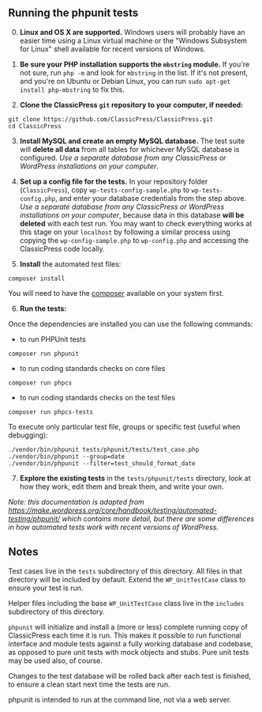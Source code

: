 ## Running the phpunit tests

0. **Linux and OS X are supported.** Windows users will probably have an easier time using a Linux virtual machine or the "Windows Subsystem for Linux" shell available for recent versions of Windows.

1. **Be sure your PHP installation supports the `mbstring` module.** If you're not sure, run `php -m` and look for `mbstring` in the list. If it's not present, and you're on Ubuntu or Debian Linux, you can run `sudo apt-get install php-mbstring` to fix this.

2. **Clone the ClassicPress `git` repository to your computer, if needed:**

```
git clone https://github.com/ClassicPress/ClassicPress.git
cd ClassicPress
```
3. **Install MySQL and create an empty MySQL database.** The test suite will **delete all data** from all tables for whichever MySQL database is configured. *Use a separate database from any ClassicPress or WordPress installations on your computer*.

4. **Set up a config file for the tests.** In your repository folder (`ClassicPress`), copy `wp-tests-config-sample.php` to `wp-tests-config.php`, and enter your database credentials from the step above. *Use a separate database from any ClassicPress or WordPress installations on your computer*, because data in this database **will be deleted** with each test run. You may want to check everything works at this stage on your `localhost` by following a similar process using copying the `wp-config-sample.php` to `wp-config.php` and accessing the ClassicPress code locally.

5. **Install** the automated test files:

```composer install```

You will need to have the [composer](https://getcomposer.org)  available on your system first.

6. **Run the tests:**

Once the dependencies are installed you can use the following commands:

- to run PHPUnit tests

```
composer run phpunit
```

- to run coding standards checks on core files

```
composer run phpcs
```

- to run coding standards checks on the test files

```
composer run phpcs-tests
```

To execute only particular test file, groups or specific test (useful when debugging):

```
./vendor/bin/phpunit tests/phpunit/tests/test_case.php
./vendor/bin/phpunit --group=date
./vendor/bin/phpunit --filter=test_should_format_date
```

7. **Explore the existing tests** in the `tests/phpunit/tests` directory, look at how they work, edit them and break them, and write your own.

_Note: this documentation is adapted from https://make.wordpress.org/core/handbook/testing/automated-testing/phpunit/ which contains more detail, but there are some differences in how automated tests work with recent versions of WordPress._

## Notes

Test cases live in the `tests` subdirectory of this directory.  All files in that directory will be included by default.  Extend the `WP_UnitTestCase` class to ensure your test is run.

Helper files including the base `WP_UnitTestCase` class live in the `includes` subdirectory of this directory.

`phpunit` will initialize and install a (more or less) complete running copy of ClassicPress each time it is run.  This makes it possible to run functional interface and module tests against a fully working database and codebase, as opposed to pure unit tests with mock objects and stubs.  Pure unit tests may be used also, of course.

Changes to the test database will be rolled back after each test is finished, to ensure a clean start next time the tests are run.

phpunit is intended to run at the command line, not via a web server.
